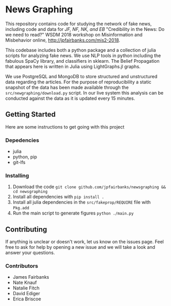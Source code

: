 # News Graphing

This repository contains code for studying the network of fake news, including
code and data for _JF, NF, NK, and EB_ "Credibility in the News: Do we need to read?"
WSDM 2018 workshop on Misinformation and Misbehavior online, http://jpfairbanks.com/mis2-2018.

This codebase includes both a python package and a collection of julia scripts
for analyzing fake news. We use NLP tools in python including the fabulous SpaCy
library, and classifiers in sklearn. The Belief Propagation that appears here is
written in Julia using LightGraphs.jl graphs.

We use PostgreSQL and MongoDB to store structured and unstructured data regarding
the articles. For the purpose of reproducibility a static snapshot of the data
has been made available through the `src/newgraphing/download.py` script. In our
live system this analysis can be conducted against the data as it is updated
every 15 minutes.

## Getting Started

Here are some instructions to get going with this project

### Depedencies

* julia
* python, pip
* git-lfs

### Installing

1. Download the code `git clone github.com/jpfairbanks/newsgraphing && cd newsgraphing`
2. Install all dependencies with `pip install .`
3. Install all julia dependencies in the `src/fakeprop/REQUIRE` file with `Pkg.add`
3. Run the main script to generate figures `python ./main.py`

## Contributing

If anything is unclear or doesn't work, let us know on the issues page. Feel
free to ask for help by opening a new issue and we will take a look and answer
your questions.

### Contributors

* James Fairbanks
* Nate Knauf
* Natalie Fitch
* David Ediger
* Erica Briscoe
